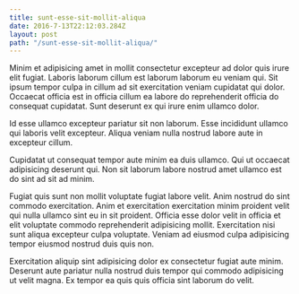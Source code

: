 ```yaml
---
title: sunt-esse-sit-mollit-aliqua
date: 2016-7-13T22:12:03.284Z
layout: post
path: "/sunt-esse-sit-mollit-aliqua/"
---
```


Minim et adipisicing amet in mollit consectetur excepteur ad dolor quis irure elit fugiat. Laboris laborum cillum est laborum laborum eu veniam qui. Sit ipsum tempor culpa in cillum ad sit exercitation veniam cupidatat qui dolor. Occaecat officia est in officia cillum ea labore do reprehenderit officia do consequat cupidatat. Sunt deserunt ex qui irure enim ullamco dolor.

Id esse ullamco excepteur pariatur sit non laborum. Esse incididunt ullamco qui laboris velit excepteur. Aliqua veniam nulla nostrud labore aute in excepteur cillum.

Cupidatat ut consequat tempor aute minim ea duis ullamco. Qui ut occaecat adipisicing deserunt qui. Non sit laborum labore nostrud amet ullamco est do sint ad sit ad minim.

Fugiat quis sunt non mollit voluptate fugiat labore velit. Anim nostrud do sint commodo exercitation. Anim et exercitation exercitation minim proident velit qui nulla ullamco sint eu in sit proident. Officia esse dolor velit in officia et elit voluptate commodo reprehenderit adipisicing mollit. Exercitation nisi sunt aliqua excepteur culpa voluptate. Veniam ad eiusmod culpa adipisicing tempor eiusmod nostrud duis quis non.

Exercitation aliquip sint adipisicing dolor ex consectetur fugiat aute minim. Deserunt aute pariatur nulla nostrud duis tempor qui commodo adipisicing ut velit magna. Ex tempor ea quis quis officia sint laborum do velit.